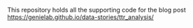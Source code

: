 This repository holds all the supporting code for the blog post
https://genielab.github.io/data-stories/ttr_analysis/
